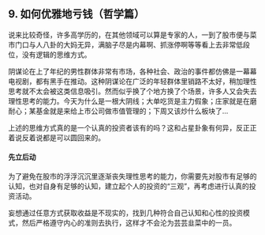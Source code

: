 ## 9. 如何优雅地亏钱（哲学篇）
说来比较奇怪，许多高学历的，在其他领域可以算是专家的人，一到了股市便与菜市门口与人八卦的大妈无异，满脑子尽是内幕啊、抓涨停啊等等看上去非常低段位，没有逻辑的思维方式。

阴谋论在上了年纪的男性群体非常有市场，各种社会、政治的事件都仿佛是一幕幕电视剧，都有黑手在推动。这种阴谋论在广泛的年轻群体里销路不太好，稍加理性思考就不太会被这类信息吸引。然而似乎换了个地方换了个场景，许多人又会失去理性思考的能力。今天为什么是一根大阴线；大单吃货是主力假象；庄家就是在磨耐心；某基金就是来给上市公司做市值管理的；下周又该炒什么板块了...

上述的思维方式真的是一个认真的投资者该有的吗？这和占星卦象有何异，反正正着说反着说都是可以圆回来的。

#### 先立后动
为了避免在股市的浮浮沉沉里逐渐丧失理性思考的能力，你需要先对股市有足够的认知，也对自身有足够的认知，建立起个人的投资的“三观”，再考虑进行认真的投资活动。

妄想通过任意方式获取收益是不现实的，找到几种符合自己认知和心性的投资模式，然后严格遵守内心的准则去执行，这样才不会沦为芸芸韭菜中的一员。
